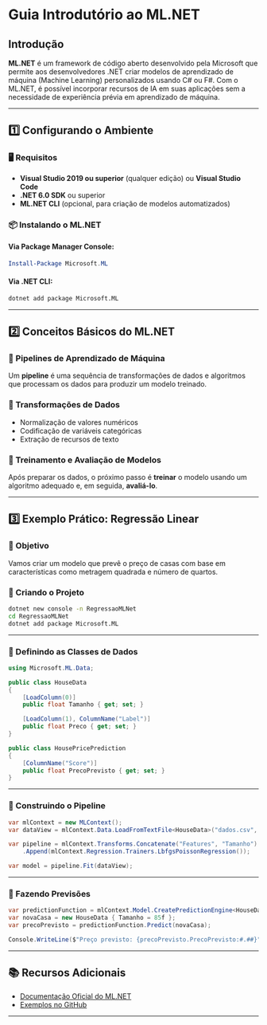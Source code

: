 # Guia Introdutório ao ML.NET

## Introdução

**ML.NET** é um framework de código aberto desenvolvido pela Microsoft que permite aos desenvolvedores .NET criar modelos de aprendizado de máquina (Machine Learning) personalizados usando C# ou F#. Com o ML.NET, é possível incorporar recursos de IA em suas aplicações sem a necessidade de experiência prévia em aprendizado de máquina.

---

## 1️⃣ Configurando o Ambiente

### 🖥️ Requisitos

- **Visual Studio 2019 ou superior** (qualquer edição) ou **Visual Studio Code**
- **.NET 6.0 SDK** ou superior
- **ML.NET CLI** (opcional, para criação de modelos automatizados)

### 📦 Instalando o ML.NET

#### Via **Package Manager Console**:

```powershell
Install-Package Microsoft.ML
```

#### Via **.NET CLI**:

```bash
dotnet add package Microsoft.ML
```

---

## 2️⃣ Conceitos Básicos do ML.NET

### 🔹 Pipelines de Aprendizado de Máquina

Um **pipeline** é uma sequência de transformações de dados e algoritmos que processam os dados para produzir um modelo treinado.

### 🔹 Transformações de Dados

- Normalização de valores numéricos
- Codificação de variáveis categóricas
- Extração de recursos de texto

### 🔹 Treinamento e Avaliação de Modelos

Após preparar os dados, o próximo passo é **treinar** o modelo usando um algoritmo adequado e, em seguida, **avaliá-lo**.

---

## 3️⃣ Exemplo Prático: Regressão Linear

### 🎯 Objetivo

Vamos criar um modelo que prevê o preço de casas com base em características como metragem quadrada e número de quartos.

### 🔹 Criando o Projeto

```bash
dotnet new console -n RegressaoMLNet
cd RegressaoMLNet
dotnet add package Microsoft.ML
```

---

### 🔹 Definindo as Classes de Dados

```C#
using Microsoft.ML.Data;

public class HouseData
{
    [LoadColumn(0)]
    public float Tamanho { get; set; }

    [LoadColumn(1), ColumnName("Label")]
    public float Preco { get; set; }
}

public class HousePricePrediction
{
    [ColumnName("Score")]
    public float PrecoPrevisto { get; set; }
}
```

---

### 🔹 Construindo o Pipeline

```C#
var mlContext = new MLContext();
var dataView = mlContext.Data.LoadFromTextFile<HouseData>("dados.csv", hasHeader: true, separatorChar: ',');

var pipeline = mlContext.Transforms.Concatenate("Features", "Tamanho")
    .Append(mlContext.Regression.Trainers.LbfgsPoissonRegression());

var model = pipeline.Fit(dataView);
```

---

### 🔹 Fazendo Previsões

```C#
var predictionFunction = mlContext.Model.CreatePredictionEngine<HouseData, HousePricePrediction>(model);
var novaCasa = new HouseData { Tamanho = 85f };
var precoPrevisto = predictionFunction.Predict(novaCasa);

Console.WriteLine($"Preço previsto: {precoPrevisto.PrecoPrevisto:#.##}");
```

---

## 📚 Recursos Adicionais

- [Documentação Oficial do ML.NET](https://docs.microsoft.com/pt-br/dotnet/machine-learning/)
- [Exemplos no GitHub](https://github.com/dotnet/machinelearning-samples)

---